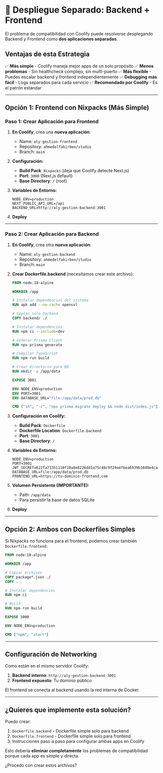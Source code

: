 # 🔄 Despliegue Separado: Backend + Frontend

El problema de compatibilidad con Coolify puede resolverse desplegando Backend y Frontend como **dos aplicaciones separadas**.

## Ventajas de esta Estrategia

✅ **Más simple** - Coolify maneja mejor apps de un solo propósito
✅ **Menos problemas** - Sin healthcheck complejo, sin multi-puerto
✅ **Más flexible** - Puedes escalar backend y frontend independientemente
✅ **Debugging más fácil** - Logs separados para cada servicio
✅ **Recomendado por Coolify** - Es el patrón estándar

---

## Opción 1: Frontend con Nixpacks (Más Simple)

### Paso 1: Crear Aplicación para Frontend

1. **En Coolify**, crea una **nueva aplicación**:
   - Name: `aly-gestion-frontend`
   - Repository: `ahmedelfakirben/studio`
   - Branch: `main`

2. **Configuración:**
   - **Build Pack**: `Nixpacks` (deja que Coolify detecte Next.js)
   - **Port**: `3000` (Next.js default)
   - **Base Directory**: `/` (root)

3. **Variables de Entorno:**
   ```
   NODE_ENV=production
   NEXT_PUBLIC_API_URL=/api
   BACKEND_URL=http://aly-gestion-backend:3001
   ```

4. **Deploy**

---

### Paso 2: Crear Aplicación para Backend

1. **En Coolify**, crea otra **nueva aplicación**:
   - Name: `aly-gestion-backend`
   - Repository: `ahmedelfakirben/studio`
   - Branch: `main`

2. **Crear Dockerfile.backend** (necesitamos crear este archivo):
   ```dockerfile
   FROM node:18-alpine

   WORKDIR /app

   # Instalar dependencias del sistema
   RUN apk add --no-cache openssl

   # Copiar solo backend
   COPY backend/ ./

   # Instalar dependencias
   RUN npm ci --include=dev

   # Generar Prisma Client
   RUN npx prisma generate

   # Compilar TypeScript
   RUN npm run build

   # Crear directorio para BD
   RUN mkdir -p /app/data

   EXPOSE 3001

   ENV NODE_ENV=production
   ENV PORT=3001
   ENV DATABASE_URL="file:/app/data/prod.db"

   CMD ["sh", "-c", "npx prisma migrate deploy && node dist/index.js"]
   ```

3. **Configuración en Coolify:**
   - **Build Pack**: `Dockerfile`
   - **Dockerfile Location**: `Dockerfile.backend`
   - **Port**: `3001`
   - **Base Directory**: `/`

4. **Variables de Entorno:**
   ```
   NODE_ENV=production
   PORT=3001
   JWT_SECRET=622fa71351110f18a8e8226dd1a75c40c9f29a4f6ea6939b1040e4ca0ff4305c
   DATABASE_URL=file:/app/data/prod.db
   FRONTEND_URL=https://tu-dominio-frontend.com
   ```

5. **Volumen Persistente (IMPORTANTE):**
   - Path: `/app/data`
   - Para persistir la base de datos SQLite

6. **Deploy**

---

## Opción 2: Ambos con Dockerfiles Simples

Si Nixpacks no funciona para el frontend, podemos crear también `Dockerfile.frontend`:

```dockerfile
FROM node:18-alpine

WORKDIR /app

# Copiar archivos
COPY package*.json ./
COPY . .

# Instalar dependencias
RUN npm ci

# Build
RUN npm run build

EXPOSE 3000

ENV NODE_ENV=production

CMD ["npm", "start"]
```

---

## Configuración de Networking

Como están en el mismo servidor Coolify:

1. **Backend interno**: `http://aly-gestion-backend:3001`
2. **Frontend expuesto**: Tu dominio público

El frontend se conecta al backend usando la red interna de Docker.

---

## ¿Quieres que implemente esta solución?

Puedo crear:
1. `Dockerfile.backend` - Dockerfile simple solo para backend
2. `Dockerfile.frontend` - Dockerfile simple solo para frontend
3. Instrucciones paso a paso para configurar ambas apps en Coolify

Esto debería **eliminar completamente** los problemas de compatibilidad porque cada app es simple y directa.

¿Procedo con crear estos archivos?
